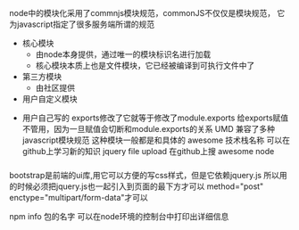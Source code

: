node中的模块化采用了commnjs模块规范，commonJS不仅仅是模块规范，
它为javascript指定了很多服务端所谓的规范
- 核心模块
    + 由node本身提供，通过唯一的模块标识名进行加载
    + 核心模块本质上也是文件模块，它已经被编译到可执行文件中了
- 第三方模块
    + 由社区提供
- 用户自定义模块
 + 用户自己写的
 exports修改了它就等于修改了module.exports 
 给exports赋值不管用，因为一旦赋值会切断和module.exports的关系
UMD
兼容了多种javascript模块规范
这种模块一般都是和具体的
awesome 技术栈名称 可以在github上学习新的知识
jquery file upload 在github上搜 
awesome node
###
bootstrap是前端的ui库,用它可以方便的写css样式，但是它依赖jquery.js
所以用的时候必须把jquery.js也一起引入到页面的最下方才可以
method="post" enctype="multipart/form-data"才可以
<form id="form" method="post" enctype="multipart/form-data"> 
npm info 包的名字  可以在node环境的控制台中打印出详细信息 
